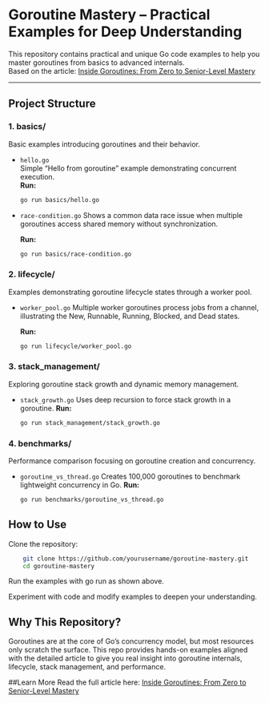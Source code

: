 # Goroutine Mastery – Practical Examples for Deep Understanding

This repository contains practical and unique Go code examples to help you master goroutines from basics to advanced internals.  
Based on the article: [Inside Goroutines: From Zero to Senior-Level Mastery](https://medium.com/@sogol.hedayatmanesh/inside-goroutines-from-zero-to-senior-level-mastery-ed0f3a465abf)

---

## Project Structure

### 1. basics/
Basic examples introducing goroutines and their behavior.

- `hello.go`  
  Simple “Hello from goroutine” example demonstrating concurrent execution.  
  **Run:**
  ```bash
  go run basics/hello.go
  ```
- `race-condition.go`
  Shows a common data race issue when multiple goroutines access shared memory without synchronization.

  **Run:**
  ```bash
  go run basics/race-condition.go
  ```
### 2. lifecycle/
   Examples demonstrating goroutine lifecycle states through a worker pool.

- `worker_pool.go`
  Multiple worker goroutines process jobs from a channel, illustrating the New, Runnable, Running, Blocked, and Dead states.

  **Run:**
  ```bash
  go run lifecycle/worker_pool.go
  ```
### 3. stack_management/
   Exploring goroutine stack growth and dynamic memory management.
- `stack_growth.go`
  Uses deep recursion to force stack growth in a goroutine.
  **Run:**
  ```bash
  go run stack_management/stack_growth.go
  ```
### 4. benchmarks/
   Performance comparison focusing on goroutine creation and concurrency.
- `goroutine_vs_thread.go`
   Creates 100,000 goroutines to benchmark lightweight concurrency in Go.
  **Run:**
  ```bash
  go run benchmarks/goroutine_vs_thread.go
  ```

## How to Use
  Clone the repository:
  ```bash
      git clone https://github.com/yourusername/goroutine-mastery.git
      cd goroutine-mastery
  ```
Run the examples with go run as shown above.

Experiment with code and modify examples to deepen your understanding.

## Why This Repository?
Goroutines are at the core of Go’s concurrency model, but most resources only scratch the surface. This repo provides hands-on examples aligned with the detailed article to give you real insight into goroutine internals, lifecycle, stack management, and performance.

##Learn More
Read the full article here:
[Inside Goroutines: From Zero to Senior-Level Mastery
](https://medium.com/@sogol.hedayatmanesh/inside-goroutines-from-zero-to-senior-level-mastery-ed0f3a465abf)
